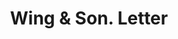---
doi: 10.7916/D8M346TD
date_other: '1906'
date_other_textual: '1906'
form: correspondence
genre:
- Letters (correspondence)
name:
- Wing & Son
object_in_context_url: https://biggert.cul.columbia.edu/items/view/ave_biggert_01156
subject_hierarchical_geographic:
- New York, New York, United States
subject_name:
- Wing & Son
title: Wing & Son. Letter
sort_title: Wing & Son. Letter
call_number: ave_biggert_01156
coordinates:
- 40.71277777777778,-74.00583333333333
pid: ave_biggert_01156
identifiers: ave_biggert_01156
canvas_id: ldpd:396420
permalink: "/items/ave_biggert_01156/"
layout: iiif-image-page
---